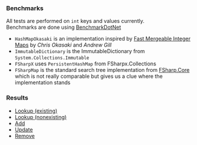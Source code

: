 ### Benchmarks

All tests are performed on `int` keys and values currently.  
Benchmarks are done using [BenchmarkDotNet](https://github.com/dotnet/BenchmarkDotNet)

* `HashMapOkasaki` is an implementation inspired by [Fast Mergeable Integer Maps](http://ittc.ku.edu/~andygill/papers/IntMap98.pdf) by *Chris Okasaki* and *Andrew Gill*
* `ImmutableDictionary` is the ImmutableDictionary from `System.Collections.Immutable`
* `FSharpX` uses `PersistentHashMap` from FSharpx.Collections
* `FSharpMap` is the standard search tree implementation from [FSharp.Core](https://github.com/dotnet/fsharp/blob/master/src/fsharp/FSharp.Core/map.fs) which is not really comparable but gives us a clue where the implementation stands


### Results

* [Lookup (existing)](https://github.com/krauthaufen/ImmutableHashCollections/wiki/Lookup---existing)
* [Lookup (nonexisting)](https://github.com/krauthaufen/ImmutableHashCollections/wiki/Lookup-nonexisting)
* [Add](https://github.com/krauthaufen/ImmutableHashCollections/wiki/Add)
* [Update](https://github.com/krauthaufen/ImmutableHashCollections/wiki/Update)
* [Remove](https://github.com/krauthaufen/ImmutableHashCollections/wiki/Remove)

